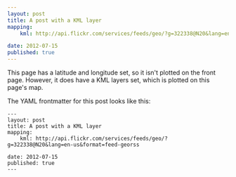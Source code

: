 ```yaml
---
layout: post
title: A post with a KML layer
mapping:
    kml: http://api.flickr.com/services/feeds/geo/?g=322338@N20&lang=en-us&format=feed-georss

date: 2012-07-15
published: true
---
```


This page has a latitude and longitude set, so it isn't plotted on the front page. However, it does have a KML layers set, which is plotted on this page's map.

The YAML frontmatter for this post looks like this:

    ---
    layout: post
    title: A post with a KML layer
    mapping:
        kml: http://api.flickr.com/services/feeds/geo/?g=322338@N20&lang=en-us&format=feed-georss

    date: 2012-07-15
    published: true
    ---
